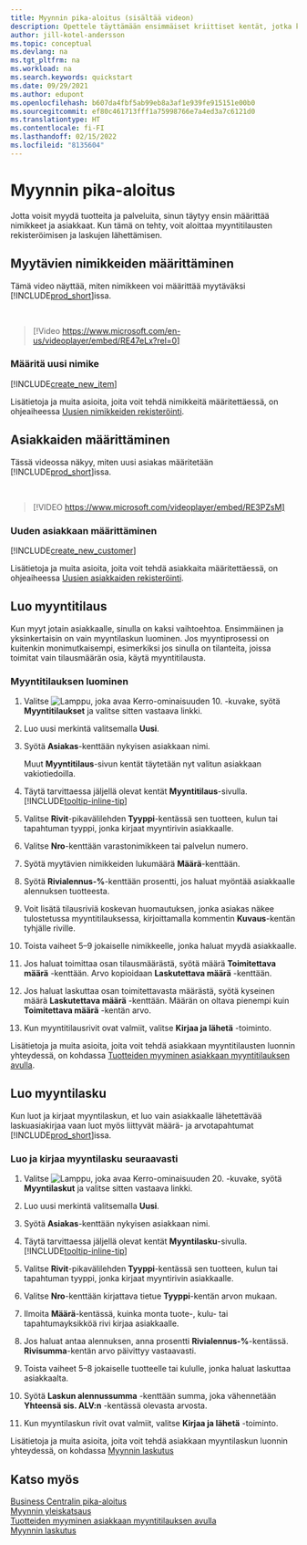 ```yaml
---
title: Myynnin pika-aloitus (sisältää videon)
description: Opettele täyttämään ensimmäiset kriittiset kentät, jotka koskevat tuotteita ja asiakkaita Business Centralissa, jotta voit aloittaa myyntiprosessisi.
author: jill-kotel-andersson
ms.topic: conceptual
ms.devlang: na
ms.tgt_pltfrm: na
ms.workload: na
ms.search.keywords: quickstart
ms.date: 09/29/2021
ms.author: edupont
ms.openlocfilehash: b607da4fbf5ab99eb8a3af1e939fe915151e00b0
ms.sourcegitcommit: ef80c461713fff1a75998766e7a4ed3a7c6121d0
ms.translationtype: HT
ms.contentlocale: fi-FI
ms.lasthandoff: 02/15/2022
ms.locfileid: "8135604"
---
```

# <a name="sales-quick-start"></a>Myynnin pika-aloitus

Jotta voisit myydä tuotteita ja palveluita, sinun täytyy ensin määrittää nimikkeet ja asiakkaat. Kun tämä on tehty, voit aloittaa myyntitilausten rekisteröimisen ja laskujen lähettämisen.

## <a name="set-up-items-to-sell"></a>Myytävien nimikkeiden määrittäminen

Tämä video näyttää, miten nimikkeen voi määrittää myytäväksi [!INCLUDE[prod_short](includes/prod_short.md)]issa.

<br>

> [!Video https://www.microsoft.com/en-us/videoplayer/embed/RE47eLx?rel=0]

### <a name="set-up-a-new-item"></a>Määritä uusi nimike

[!INCLUDE[create_new_item](includes/create_new_item.md)]

Lisätietoja ja muita asioita, joita voit tehdä nimikkeitä määritettäessä, on ohjeaiheessa [Uusien nimikkeiden rekisteröinti](inventory-how-register-new-items.md).  

## <a name="set-up-customers"></a>Asiakkaiden määrittäminen

Tässä videossa näkyy, miten uusi asiakas määritetään [!INCLUDE[prod_short](includes/prod_short.md)]issa.  

<br>

> [!VIDEO https://www.microsoft.com/videoplayer/embed/RE3PZsM]

### <a name="set-up-a-new-customer"></a>Uuden asiakkaan määrittäminen

[!INCLUDE[create_new_customer](includes/create_new_customer.md)]

Lisätietoja ja muita asioita, joita voit tehdä asiakkaita määritettäessä, on ohjeaiheessa [Uusien asiakkaiden rekisteröinti](sales-how-register-new-customers.md).

## <a name="create-a-sales-order"></a>Luo myyntitilaus  

Kun myyt jotain asiakkaalle, sinulla on kaksi vaihtoehtoa. Ensimmäinen ja yksinkertaisin on vain myyntilaskun luominen. Jos myyntiprosessi on kuitenkin monimutkaisempi, esimerkiksi jos sinulla on tilanteita, joissa toimitat vain tilausmäärän osia, käytä myyntitilausta.

### <a name="to-create-a-sales-order"></a>Myyntitilauksen luominen  

1. Valitse ![Lamppu, joka avaa Kerro-ominaisuuden 10.](media/ui-search/search_small.png "Kerro, mitä haluat tehdä") -kuvake, syötä **Myyntitilaukset** ja valitse sitten vastaava linkki.
2. Luo uusi merkintä valitsemalla **Uusi**.
3. Syötä **Asiakas**-kenttään nykyisen asiakkaan nimi.

    Muut **Myyntitilaus**-sivun kentät täytetään nyt valitun asiakkaan vakiotiedoilla.  

4. Täytä tarvittaessa jäljellä olevat kentät **Myyntitilaus**-sivulla. [!INCLUDE[tooltip-inline-tip](includes/tooltip-inline-tip_md.md)]

5. Valitse **Rivit**-pikavälilehden **Tyyppi**-kentässä sen tuotteen, kulun tai tapahtuman tyyppi, jonka kirjaat myyntirivin asiakkaalle.

6. Valitse **Nro**-kenttään varastonimikkeen tai palvelun numero.

7. Syötä myytävien nimikkeiden lukumäärä **Määrä**-kenttään.

8. Syötä **Rivialennus-%**-kenttään prosentti, jos haluat myöntää asiakkaalle alennuksen tuotteesta.

9. Voit lisätä tilausriviä koskevan huomautuksen, jonka asiakas näkee tulostetussa myyntitilauksessa, kirjoittamalla kommentin **Kuvaus**-kentän tyhjälle riville.

10. Toista vaiheet 5–9 jokaiselle nimikkeelle, jonka haluat myydä asiakkaalle.

11. Jos haluat toimittaa osan tilausmäärästä, syötä määrä **Toimitettava määrä** -kenttään. Arvo kopioidaan **Laskutettava määrä** -kenttään.

12. Jos haluat laskuttaa osan toimitettavasta määrästä, syötä kyseinen määrä **Laskutettava määrä** -kenttään. Määrän on oltava pienempi kuin **Toimitettava määrä** -kentän arvo.

13. Kun myyntitilausrivit ovat valmiit, valitse **Kirjaa ja lähetä** -toiminto.

Lisätietoja ja muita asioita, joita voit tehdä asiakkaan myyntitilausten luonnin yhteydessä, on kohdassa [Tuotteiden myyminen asiakkaan myyntitilauksen avulla](sales-how-sell-products.md).  

## <a name="create-a-sales-invoice"></a>Luo myyntilasku

Kun luot ja kirjaat myyntilaskun, et luo vain asiakkaalle lähetettävää laskuasiakirjaa vaan luot myös liittyvät määrä- ja arvotapahtumat [!INCLUDE[prod_short](includes/prod_short.md)]issa.

### <a name="to-create-and-post-a-sales-invoice"></a>Luo ja kirjaa myyntilasku seuraavasti  

1. Valitse ![Lamppu, joka avaa Kerro-ominaisuuden 20.](media/ui-search/search_small.png "Kerro, mitä haluat tehdä") -kuvake, syötä **Myyntilaskut** ja valitse sitten vastaava linkki.  

2. Luo uusi merkintä valitsemalla **Uusi**.

3. Syötä **Asiakas**-kenttään nykyisen asiakkaan nimi.

4. Täytä tarvittaessa jäljellä olevat kentät **Myyntilasku**-sivulla. [!INCLUDE[tooltip-inline-tip](includes/tooltip-inline-tip_md.md)]

5. Valitse **Rivit**-pikavälilehden **Tyyppi**-kentässä sen tuotteen, kulun tai tapahtuman tyyppi, jonka kirjaat myyntirivin asiakkaalle.

6. Valitse **Nro**-kenttään kirjattava tietue **Tyyppi**-kentän arvon mukaan.

7. Ilmoita **Määrä**-kentässä, kuinka monta tuote-, kulu- tai tapahtumayksikköä rivi kirjaa asiakkaalle.  

8. Jos haluat antaa alennuksen, anna prosentti **Rivialennus-%**-kentässä. **Rivisumma**-kentän arvo päivittyy vastaavasti.  

9. Toista vaiheet 5–8 jokaiselle tuotteelle tai kululle, jonka haluat laskuttaa asiakkaalta.  

10. Syötä **Laskun alennussumma** -kenttään summa, joka vähennetään **Yhteensä sis. ALV:n** -kentässä olevasta arvosta.

11. Kun myyntilaskun rivit ovat valmiit, valitse **Kirjaa ja lähetä** -toiminto.  

Lisätietoja ja muita asioita, joita voit tehdä asiakkaan myyntilaskun luonnin yhteydessä, on kohdassa [Myynnin laskutus](sales-how-invoice-sales.md)

## <a name="see-also"></a>Katso myös

[Business Centralin pika-aloitus](quick-start-business-central.md)  
[Myynnin yleiskatsaus](sales-manage-sales.md)  
[Tuotteiden myyminen asiakkaan myyntitilauksen avulla](sales-how-sell-products.md)  
[Myynnin laskutus](sales-how-invoice-sales.md)  
